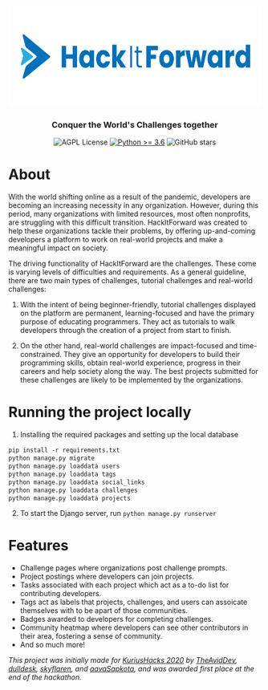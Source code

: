 <p align=center>
    <img alt="Cloak Logo" src="app/static/img/logo-with-name-horizontal.png" height="200px">
    <h3 align=center>Conquer the World's Challenges together</h3>
</p>
<p align=center>
    <img alt="AGPL License" src="https://img.shields.io/github/license/theaviddev/stratus">
    <a target="_blank" href="https://www.python.org/downloads/" title="Python version"><img alt="Python >= 3.6" src="https://img.shields.io/badge/python-%3E=_3.6-green.svg"></a>
    <img alt="GitHub stars" src="https://img.shields.io/github/stars/theaviddev/cloak">
</p>

# About

With the world shifting online as a result of the pandemic, developers are becoming an increasing necessity in any organization. However, during this period, many organizations with limited resources, most often nonprofits, are struggling with this difficult transition. HackItForward was created to help these organizations tackle their problems, by offering up-and-coming developers a platform to work on real-world projects and make a meaningful impact on society.

The driving functionality of HackItForward are the challenges. These come is varying levels of difficulties and requirements. As a general guideline, there are two main types of challenges, tutorial challenges and real-world challenges:

1. With the intent of being beginner-friendly, tutorial challenges displayed on the platform are permanent, learning-focused and have the primary purpose of educating programmers. They act as tutorials to walk developers through the creation of a project from start to finish.

2. On the other hand, real-world challenges are impact-focused and time-constrained. They give an opportunity for developers to build their programming skills, obtain real-world experience, progress in their careers and help society along the way. The best projects submitted for these challenges are likely to be implemented by the organizations.


# Running the project locally

1. Installing the required packages and setting up the local database
```
pip install -r requirements.txt
python manage.py migrate
python manage.py loaddata users
python manage.py loaddata tags
python manage.py loaddata social_links
python manage.py loaddata challenges
python manage.py loaddata projects
```
2. To start the Django server, run `python manage.py runserver`

# Features

 - Challenge pages where organizations post challenge prompts.
 - Project postings where developers can join projects.
 - Tasks associated with each project which act as a to-do list for contributing developers.
 - Tags act as labels that projects, challenges, and users can assoicate themselves with to be apart of those communities.
 - Badges awarded to developers for completing challenges.
 - Community heatmap where developers can see other contributors in their area, fostering a sense of community.
 - And so much more!

 *This project was initially made for [KuriusHacks 2020](https://www.kurius.ca/kuriushacks) by [TheAvidDev](https://github.com/TheAvidDev/), [dulldesk](https://github.com/dulldesk/), [skyflaren](https://github.com/skyflaren/), and [aavaSapkota](https://github.com/aavaSapkota), and was awarded first place at the end of the hackathon.*
